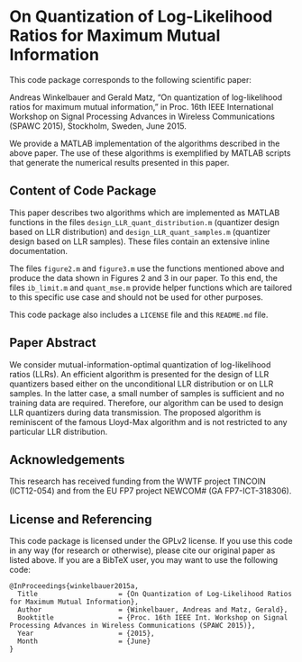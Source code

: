 # On Quantization of Log-Likelihood Ratios for Maximum Mutual Information

This code package corresponds to the following scientific paper:

Andreas Winkelbauer and Gerald Matz, “On quantization of log-likelihood ratios for maximum mutual information,” in Proc. 16th IEEE International Workshop on Signal Processing Advances in Wireless Communications (SPAWC 2015), Stockholm, Sweden, June 2015.

We provide a MATLAB implementation of the algorithms described in the above paper. The use of these algorithms is exemplified by MATLAB scripts that generate the numerical results presented in this paper.

## Content of Code Package

This paper describes two algorithms which are implemented as MATLAB functions in the files ``design_LLR_quant_distribution.m`` (quantizer design based on LLR distribution) and ``design_LLR_quant_samples.m`` (quantizer design based on LLR samples). These files contain an extensive inline documentation.

The files ``figure2.m`` and ``figure3.m`` use the functions mentioned above and produce the data shown in Figures 2 and 3 in our paper. To this end, the files ``ib_limit.m`` and ``quant_mse.m`` provide helper functions which are tailored to this specific use case and should not be used for other purposes.

This code package also includes a ``LICENSE`` file and this ``README.md`` file.

## Paper Abstract

We consider mutual-information-optimal quantization of log-likelihood ratios (LLRs). An efficient algorithm is presented for the design of LLR quantizers based either on the unconditional LLR distribution or on LLR samples. In the latter case, a small number of samples is sufficient and no training data are required. Therefore, our algorithm can be used to design LLR quantizers during data transmission. The proposed algorithm is reminiscent of the famous Lloyd-Max algorithm and is not restricted to any particular LLR distribution.

## Acknowledgements

This research has received funding from the WWTF project TINCOIN (ICT12-054) and from the EU FP7 project NEWCOM# (GA FP7-ICT-318306).

## License and Referencing

This code package is licensed under the GPLv2 license. If you use this code in any way (for research or otherwise), please cite our original paper as listed above. If you are a BibTeX user, you may want to use the following code:

```
@InProceedings{winkelbauer2015a,
  Title                    = {On Quantization of Log-Likelihood Ratios for Maximum Mutual Information},
  Author                   = {Winkelbauer, Andreas and Matz, Gerald},
  Booktitle                = {Proc. 16th IEEE Int. Workshop on Signal Processing Advances in Wireless Communications (SPAWC 2015)},
  Year                     = {2015},
  Month                    = {June}
}
```
